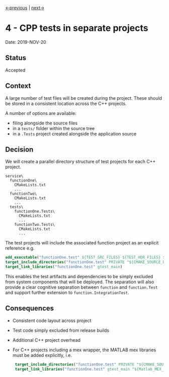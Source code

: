 [<-previous](0003-use-cmake-for-build.md) | [next->](0005-use-gtest-in-cpp-tests.md)

# 4 - CPP tests in separate projects

Date: 2019-NOV-20

## Status

Accepted

## Context

A large number of test files will be created  during the project. These should be stored in
a consistent location across the C++ projects.

A number of options are available:

* filing alongside the source files
* in a `tests/` folder within the source tree
* in a `.Tests` project created alongside the application source

## Decision

We will create a parallel directory structure of test projects for each C++ project.

``` file listing
service\
  functionOne\
    CMakeLists.txt
    ...
  functionTwo\
    CMakeLists.txt
    ...
  tests\
    functionOne.Tests\
      CMakeLists.txt
      ...
    functionTwo.Tests\
      CMakeLists.txt
      ...
```

The test projects will include the associated function project as an explicit reference e.g.

```cmake
add_executable("functionOne.test" ${TEST_SRC_FILES} ${TEST_HDR_FILES} ${SRC_FILES} ${HDR_FILES})
target_include_directories("functionOne.test" PRIVATE "${CMAKE_SOURCE_DIR}/_LowLevelCode/cpp")
target_link_libraries("functionOne.test" gtest_main)
```

This enables the test artifacts and dependencies to be simply excluded from system components that  will be deployed. The separation will also provide a clear cognitive separation between `function` and `function.Test` and support further extension to `function.IntegrationTest`.

## Consequences

* Consistent code layout across project

* Test code simply excluded from release builds

* Additional C++ project overhead

* For C++ projects including a mex wrapper, the MATLAB mex libraries must be added explicitly, i.e.

  ```cmake
   target_include_directories("functionOne.test" PRIVATE "${CMAKE_SOURCE_DIR}/_LowLevelCode/cpp" "${Matlab_INCLUDE_DIRS}")
   target_link_libraries("functionOne.test" gtest_main "${Matlab_MEX_LIBRARY}" "${Matlab_MX_LIBRARY}" "${Matlab_UT_LIBRARY}")
  ```
